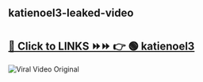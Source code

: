 
 ## katienoel3-leaked-video 

# <h2><a href="https://clipsfans.com/katienoel3&ref=git">🔗 Click to LINKS ⏩⏩ 👉 🟢 katienoel3 </a></h2>

<a href="https://clipsfans.com/katienoel3&ref=git" rel="nofollow" data-target="animated-image.originalLink"><img src="https://i.ibb.co.com/xMMVF88/686577567.gif" alt="Viral Video Original" style="max-width: 100%; display: inline-block;" data-target="animated-image.originalImage"></a>
